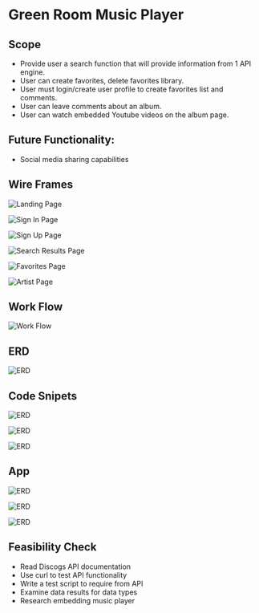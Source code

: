# Green Room Music Player
## Scope
* Provide user a search function that will provide information from 1 API engine.
* User can create favorites, delete favorites library.
* User must login/create user profile to create favorites list and comments.
* User can leave comments about an album.
* User can watch embedded Youtube videos on the album page.

## Future Functionality:
* Social media sharing capabilities

## Wire Frames
![Landing Page](public/images/landing.jpg)

![Sign In Page](public/images/signIn.jpg)

![Sign Up Page](public/images/signUp.jpg)

![Search Results Page](public/images/searchResults.jpg)

![Favorites Page](public/images/favoritesList.jpg)

![Artist Page](public/images/artistPage.jpg)

## Work Flow
![Work Flow](public/images/flowChart.jpg)

## ERD
![ERD](public/images/erd_updated.png)

## Code Snipets
![ERD](public/images/code1.png)

![ERD](public/images/code2.png)

![ERD](public/images/code3.png)

## App
![ERD](public/images/app1.png)

![ERD](public/images/app2.png)

![ERD](public/images/app3.png)

## Feasibility Check
* Read Discogs API documentation
* Use curl to test API functionality
* Write a test script to require from API
* Examine data results for data types
* Research embedding music player